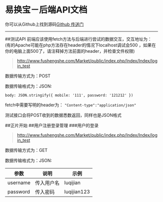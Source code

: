 # 易换宝－后端API文档

你可以从Github上找到源码[Github 传送门](https://github.com/Fushengshe/Market)
***


##测试API 
前端应该使用fetch方法与后端进行尝试的数据交互，交互地址为：
(有的Apache可能在php方法存在header的情况下localhost调试会500 ，如果在你的电脑上面500了，请注释掉方法前面的header，并检查文件权限)
>http://www.fushengshe.com/Market/public/index.php/Index/Index/login_test

数据传输方式为：POST

数据传输格式为：JSON:

`body: JSON.stringify({
                 mobile: '111',
                 password: '121212'
             })`
             
fetch中需要写明的header为：
`"Content-type":"application/json"`

测试接口会将POST收到的数据悉数返回，同样也是JSON格式

##正片开始
##用户注册登录管理
###用户的登录
>http://www.fushengshe.com/Market/public/index.php/Index/Index/login_test

数据传输方式为：GET

数据传输格式为：JSON:

参数 | 说明 | 示例
----|------|----
username | 传入用户名  | luqijian
password | 传入密码  | luqijian123





